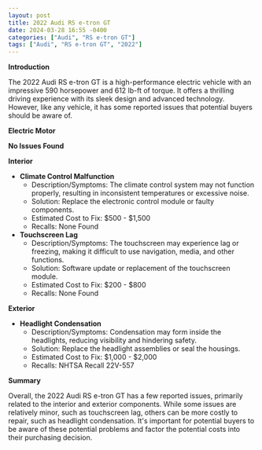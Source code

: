 ```yaml
---
layout: post
title: 2022 Audi RS e-tron GT
date: 2024-03-28 16:55 -0400
categories: ["Audi", "RS e-tron GT"]
tags: ["Audi", "RS e-tron GT", "2022"]
---
```

**Introduction**

The 2022 Audi RS e-tron GT is a high-performance electric vehicle with an impressive 590 horsepower and 612 lb-ft of torque. It offers a thrilling driving experience with its sleek design and advanced technology. However, like any vehicle, it has some reported issues that potential buyers should be aware of.

**Electric Motor**

**No Issues Found**

**Interior**

* **Climate Control Malfunction**
    * Description/Symptoms: The climate control system may not function properly, resulting in inconsistent temperatures or excessive noise.
    * Solution: Replace the electronic control module or faulty components.
    * Estimated Cost to Fix: $500 - $1,500
    * Recalls: None Found
* **Touchscreen Lag**
    * Description/Symptoms: The touchscreen may experience lag or freezing, making it difficult to use navigation, media, and other functions.
    * Solution: Software update or replacement of the touchscreen module.
    * Estimated Cost to Fix: $200 - $800
    * Recalls: None Found

**Exterior**

* **Headlight Condensation**
    * Description/Symptoms: Condensation may form inside the headlights, reducing visibility and hindering safety.
    * Solution: Replace the headlight assemblies or seal the housings.
    * Estimated Cost to Fix: $1,000 - $2,000
    * Recalls: NHTSA Recall 22V-557

**Summary**

Overall, the 2022 Audi RS e-tron GT has a few reported issues, primarily related to the interior and exterior components. While some issues are relatively minor, such as touchscreen lag, others can be more costly to repair, such as headlight condensation. It's important for potential buyers to be aware of these potential problems and factor the potential costs into their purchasing decision.
